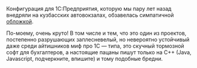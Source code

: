 ﻿Конфигурация для 1С:Предприятия, которую мы пару лет назад внедряли на кузбасских автовокзалах, обзавелась симпатичной [обложкой](http://avibus.pro/).

По-моему, очень круто! В том числе и тем, что это один из проектов, постепенно разрушающих заплесневелый, но невероятно устойчивый даже среди айтишников миф про 1С — типа, это скучный тормозной софт для бухгалтеров, а настоящие пацаны пишут только на C++ (Java, Javascript, подчеркните, впишите) и тому подобные бредни.